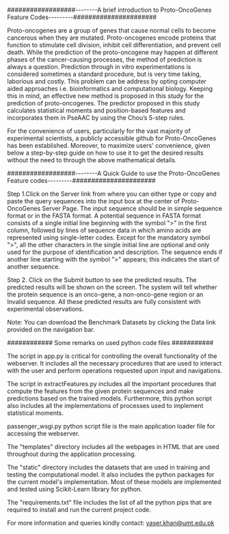 ##################--------A brief introduction to Proto-OncoGenes Feature Codes---------######################

Proto-oncogenes are a group of genes that cause normal cells to become cancerous when they are mutated.  Proto-oncogenes encode proteins that function to stimulate cell division, inhibit cell differentiation, and prevent cell death. While the prediction of the proto-oncogene may happen at different phases of the cancer-causing processes, the method of prediction is always a question. Prediction through in vitro experimentations is considered sometimes a standard procedure, but is very time taking, laborious and costly. This problem can be address by opting computer aided approaches i.e. bioinformatics and computational biology. Keeping this in mind, an effective new method is proposed in this study for the prediction of proto-oncogenes. The predictor proposed in this study calculates statistical moments and position-based features and incorporates them in PseAAC by using the Chou’s 5-step rules.

For the convenience of users, particularly for the vast majority of experimental scientists, a publicly accessible github for Proto-OncoGenes has been established. Moreover, to maximize users' convenience, given below a step-by-step guide on how to use it to get the desired results without the need to through the above mathematical details.

##################--------A Quick Guide to use the Proto-OncoGenes Feature codes---------######################

Step 1.Click on the Server link from where you can either type or copy and paste the query sequences into the input box at the center of Proto-OncoGenes Server Page. The input sequence should be in simple sequence format or in the FASTA format. A potential sequence in FASTA format consists of a single initial line beginning with the symbol ">" in the first column, followed by lines of sequence data in which amino acids are represented using single-letter codes. Except for the mandatory symbol ">", all the other characters in the single initial line are optional and only used for the purpose of identification and description. The sequence ends if another line starting with the symbol ">" appears; this indicates the start of another sequence.

Step 2. Click on the Submit button to see the predicted results. The predicted results will be shown on the screen. The system will tell whether the protein sequence is an onco-gene, a non-onco-gene region or an Invalid sequence. All these predicted results are fully consistent with experimental observations.

Note: You can download the Benchmark Datasets by clicking the Data link provided on the navigation bar.

############ Some remarks on used python code files ###########

The script in app.py is critical for controlling the overall functionality of the webserver. It includes all the necessary procedures that are used to interact with the user and perform operations requested upon input and navigations.

The script in extractFeatures.py includes all the important procedures that compute the features from the given protein sequences and make predictions based on the trained models. Furthermore, this python script also includes all the implementations of processes used to implement statistical moments.

passenger_wsgi.py python script file is the main application loader file for accessing the webserver.

The "templates" directory includes all the webpages in HTML that are used throughout during the application processing.

The "static" directory includes the datasets that are used in training and testing the computational model. It also includes the python packages for the current model's implementation. Most of these models are implemented and tested using Scikit-Learn library for python.

The "requirements.txt" file includes the list of all the python pips that are required to install and run the current project code.

For more information and queries kindly contact: yaser.khan@umt.edu.pk
